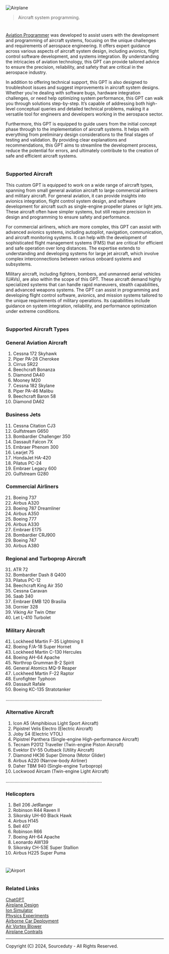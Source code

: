 ![Airplane](https://github.com/user-attachments/assets/d07add74-6c81-4083-b7e2-a26a77743dde)

> Aircraft system programming.

#

[Aviation Programmer](https://chatgpt.com/g/g-Ittb4saQw-aviation-programmer) was developed to assist users with the development and programming of aircraft systems, focusing on the unique challenges and requirements of aerospace engineering. It offers expert guidance across various aspects of aircraft system design, including avionics, flight control software development, and systems integration. By understanding the intricacies of aviation technology, this GPT can provide tailored advice to ensure the precision, reliability, and safety that are critical in the aerospace industry.

In addition to offering technical support, this GPT is also designed to troubleshoot issues and suggest improvements in aircraft system designs. Whether you're dealing with software bugs, hardware integration challenges, or need help optimizing system performance, this GPT can walk you through solutions step-by-step. It’s capable of addressing both high-level conceptual queries and detailed technical problems, making it a versatile tool for engineers and developers working in the aerospace sector.

Furthermore, this GPT is equipped to guide users from the initial concept phase through to the implementation of aircraft systems. It helps with everything from preliminary design considerations to the final stages of testing and validation. By providing clear explanations and recommendations, this GPT aims to streamline the development process, reduce the potential for errors, and ultimately contribute to the creation of safe and efficient aircraft systems.

#
### Supported Aircraft 

This custom GPT is equipped to work on a wide range of aircraft types, spanning from small general aviation aircraft to large commercial airliners and military aircraft. For general aviation, it can provide insights into avionics integration, flight control system design, and software development for aircraft such as single-engine propeller planes or light jets. These aircraft often have simpler systems, but still require precision in design and programming to ensure safety and performance.

For commercial airliners, which are more complex, this GPT can assist with advanced avionics systems, including autopilot, navigation, communication, and aircraft monitoring systems. It can help with the development of sophisticated flight management systems (FMS) that are critical for efficient and safe operation over long distances. The expertise extends to understanding and developing systems for large jet aircraft, which involve complex interconnections between various onboard systems and subsystems.

Military aircraft, including fighters, bombers, and unmanned aerial vehicles (UAVs), are also within the scope of this GPT. These aircraft demand highly specialized systems that can handle rapid maneuvers, stealth capabilities, and advanced weapons systems. The GPT can assist in programming and developing flight control software, avionics, and mission systems tailored to the unique requirements of military operations. Its capabilities include guidance on system integration, reliability, and performance optimization under extreme conditions.

#
### Supported Aircraft Types

### General Aviation Aircraft
1. Cessna 172 Skyhawk
2. Piper PA-28 Cherokee
3. Cirrus SR22
4. Beechcraft Bonanza
5. Diamond DA40
6. Mooney M20
7. Cessna 182 Skylane
8. Piper PA-46 Malibu
9. Beechcraft Baron 58
10. Diamond DA62

### Business Jets
11. Cessna Citation CJ3
12. Gulfstream G650
13. Bombardier Challenger 350
14. Dassault Falcon 7X
15. Embraer Phenom 300
16. Learjet 75
17. HondaJet HA-420
18. Pilatus PC-24
19. Embraer Legacy 600
20. Gulfstream G280

### Commercial Airliners
21. Boeing 737
22. Airbus A320
23. Boeing 787 Dreamliner
24. Airbus A350
25. Boeing 777
26. Airbus A330
27. Embraer E175
28. Bombardier CRJ900
29. Boeing 747
30. Airbus A380

### Regional and Turboprop Aircraft
31. ATR 72
32. Bombardier Dash 8 Q400
33. Pilatus PC-12
34. Beechcraft King Air 350
35. Cessna Caravan
36. Saab 340
37. Embraer EMB 120 Brasilia
38. Dornier 328
39. Viking Air Twin Otter
40. Let L-410 Turbolet

### Military Aircraft
41. Lockheed Martin F-35 Lightning II
42. Boeing F/A-18 Super Hornet
43. Lockheed Martin C-130 Hercules
44. Boeing AH-64 Apache
45. Northrop Grumman B-2 Spirit
46. General Atomics MQ-9 Reaper
47. Lockheed Martin F-22 Raptor
48. Eurofighter Typhoon
49. Dassault Rafale
50. Boeing KC-135 Stratotanker

............................................................................

### Alternative Aircraft
1. Icon A5 (Amphibious Light Sport Aircraft)
2. Pipistrel Velis Electro (Electric Aircraft)
3. Joby S4 (Electric VTOL)
4. Pipistrel Panthera (Single-engine High-performance Aircraft)
5. Tecnam P2012 Traveller (Twin-engine Piston Aircraft)
6. Evektor EV-55 Outback (Utility Aircraft)
7. Diamond HK36 Super Dimona (Motor Glider)
8. Airbus A220 (Narrow-body Airliner)
9. Daher TBM 940 (Single-engine Turboprop)
10. Lockwood Aircam (Twin-engine Light Aircraft)

............................................................................

### Helicopters
1. Bell 206 JetRanger
2. Robinson R44 Raven II
3. Sikorsky UH-60 Black Hawk
4. Airbus H145
5. Bell 407
6. Robinson R66
7. Boeing AH-64 Apache
8. Leonardo AW139
9. Sikorsky CH-53E Super Stallion
10. Airbus H225 Super Puma

#

![Airport](https://github.com/user-attachments/assets/d44a1ff1-f4e8-4480-bab6-2c65120f63a9)

#
### Related Links

[ChatGPT](https://github.com/sourceduty/ChatGPT)
<br>
[Airplane Design](https://github.com/sourceduty/Airplane_Design)
<br>
[Ion Simulator](https://github.com/sourceduty/Ion_Simulator)
<br>
[Physics Experiments](https://github.com/sourceduty/Physics_Experiments)
<br>
[Airborne Car Deployment](https://github.com/sourceduty/Airborne_Car_Deployment)
<br>
[Air Vortex Blower](https://github.com/sourceduty/Air_Vortex_Blower)
<br>
[Airplane Contrails](https://github.com/sourceduty/Airplane_Contrails)

***
Copyright (C) 2024, Sourceduty - All Rights Reserved.
